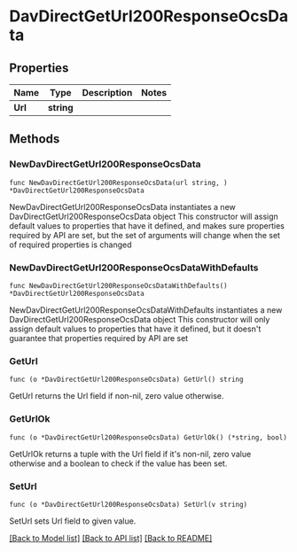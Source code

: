 # DavDirectGetUrl200ResponseOcsData

## Properties

Name | Type | Description | Notes
------------ | ------------- | ------------- | -------------
**Url** | **string** |  | 

## Methods

### NewDavDirectGetUrl200ResponseOcsData

`func NewDavDirectGetUrl200ResponseOcsData(url string, ) *DavDirectGetUrl200ResponseOcsData`

NewDavDirectGetUrl200ResponseOcsData instantiates a new DavDirectGetUrl200ResponseOcsData object
This constructor will assign default values to properties that have it defined,
and makes sure properties required by API are set, but the set of arguments
will change when the set of required properties is changed

### NewDavDirectGetUrl200ResponseOcsDataWithDefaults

`func NewDavDirectGetUrl200ResponseOcsDataWithDefaults() *DavDirectGetUrl200ResponseOcsData`

NewDavDirectGetUrl200ResponseOcsDataWithDefaults instantiates a new DavDirectGetUrl200ResponseOcsData object
This constructor will only assign default values to properties that have it defined,
but it doesn't guarantee that properties required by API are set

### GetUrl

`func (o *DavDirectGetUrl200ResponseOcsData) GetUrl() string`

GetUrl returns the Url field if non-nil, zero value otherwise.

### GetUrlOk

`func (o *DavDirectGetUrl200ResponseOcsData) GetUrlOk() (*string, bool)`

GetUrlOk returns a tuple with the Url field if it's non-nil, zero value otherwise
and a boolean to check if the value has been set.

### SetUrl

`func (o *DavDirectGetUrl200ResponseOcsData) SetUrl(v string)`

SetUrl sets Url field to given value.



[[Back to Model list]](../README.md#documentation-for-models) [[Back to API list]](../README.md#documentation-for-api-endpoints) [[Back to README]](../README.md)


